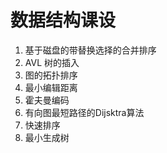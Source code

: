 # 数据结构课设
1)	基于磁盘的带替换选择的合并排序
2)	AVL  树的插入
3)	图的拓扑排序
4)	最小编辑距离
5)	霍夫曼编码
6)	有向图最短路径的Dijsktra算法
7)	快速排序
8)	最小生成树
